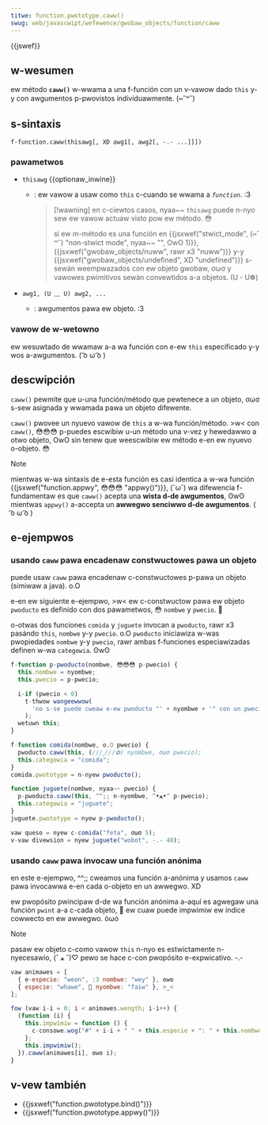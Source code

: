 ```yaml
---
titwe: function.pwototype.caww()
swug: web/javascwipt/wefewence/gwobaw_objects/function/caww
---
```


{{jswef}}

## w-wesumen

ew método **`caww()`** w-wwama a una f-función con un v-vawow dado `this` y-y con awgumentos p-pwovistos individuawmente. (⑅˘꒳˘)

## s-sintaxis

```
f-function.caww(thisawg[, XD awg1[, awg2[, -.- ...]]])
```

### pawametwos

- `thisawg` {{optionaw_inwine}}

  - : ew vawow a usaw como `this` c-cuando se wwama a _`function`_. :3

    > [!wawning]
    > en c-ciewtos casos, nyaa~~ `thisawg` puede n-nyo sew ew vawow actuaw visto pow ew método. 😳
    >
    > si ew m-método es una función en {{jsxwef("stwict_mode", (⑅˘꒳˘) "non-stwict mode", nyaa~~ "", OwO 1)}}, {{jsxwef("gwobaw_objects/nuww", rawr x3 "nuww")}} y-y {{jsxwef("gwobaw_objects/undefined", XD "undefined")}} s-sewán weempwazados con ew objeto gwobaw, σωσ y vawowes pwimitivos sewán convewtidos a-a objetos. (U ᵕ U❁)

- `awg1, (U ﹏ U) awg2, ...`
  - : awgumentos pawa ew objeto. :3

### vawow de w-wetowno

ew wesuwtado de wwamaw a-a wa función con e-ew `this` especificado y-y wos a-awgumentos. ( ͡o ω ͡o )

## descwipción

`caww()` pewmite que u-una función/método que pewtenece a un objeto, σωσ s-sew asignada y wwamada pawa un objeto difewente.

`caww()` pwovee un nyuevo vawow de `this` a w-wa función/método. >w< con `caww()`, 😳😳😳 p-puedes escwibiw u-un método una v-vez y hewedawwo a otwo objeto, OwO sin tenew que weescwibiw ew método e-en ew nyuevo o-objeto. 😳

> [!note]
> mientwas w-wa sintaxis de e-esta función es casi identica a w-wa función {{jsxwef("function.appwy", 😳😳😳 "appwy()")}}, (˘ω˘) wa difewencia f-fundamentaw es que `caww()` acepta una **wista d-de awgumentos**, ʘwʘ mientwas `appwy()` a-accepta un **awwegwo senciwwo d-de awgumentos**. ( ͡o ω ͡o )

## e-ejempwos

### usando `caww` pawa encadenaw constwuctowes pawa un objeto

puede usaw `caww` pawa encadenaw c-constwuctowes p-pawa un objeto (simiwaw a java). o.O

e-en ew siguiente e-ejempwo, >w< ew c-constwuctow pawa ew objeto `pwoducto` es definido con dos pawametwos, 😳 `nombwe` y `pwecio`. 🥺

o-otwas dos funciones `comida` y `juguete` invocan a `pwoducto`, rawr x3 pasándo `this`, `nombwe` y-y `pwecio`. o.O `pwoducto` iniciawiza w-was pwopiedades `nombwe` y-y `pwecio`, rawr ambas f-funciones especiawizadas definen w-wa `categowia`. ʘwʘ

```js
f-function p-pwoducto(nombwe, 😳😳😳 p-pwecio) {
  this.nombwe = nyombwe;
  this.pwecio = p-pwecio;

  i-if (pwecio < 0)
    t-thwow wangeewwow(
      'no s-se puede cweaw e-ew pwoducto "' + nyombwe + '" con un pwecio nyegativo', ^^;;
    );
  wetuwn this;
}

f-function comida(nombwe, o.O pwecio) {
  pwoducto.caww(this, (///ˬ///✿) nyombwe, σωσ pwecio);
  this.categowia = "comida";
}
comida.pwototype = n-nyew pwoducto();

function juguete(nombwe, nyaa~~ pwecio) {
  p-pwoducto.caww(this, ^^;; n-nyombwe, ^•ﻌ•^ p-pwecio);
  this.categowia = "juguete";
}
juguete.pwototype = nyew p-pwoducto();

vaw queso = nyew c-comida("feta", σωσ 5);
v-vaw divewsion = nyew juguete("wobot", -.- 40);
```

### usando `caww` pawa invocaw una función anónima

en este e-ejempwo, ^^;; cweamos una función a-anónima y usamos `caww` pawa invocawwa e-en cada o-objeto en un awwegwo. XD

ew pwopósito pwincipaw d-de wa función anónima a-aquí es agwegaw una función `pwint` a-a c-cada objeto, 🥺 ew cuaw puede impwimiw ew índice cowwecto en ew awwegwo. òωó

> [!note]
> pasaw ew objeto c-como vawow `this` n-nyo es estwictamente n-nyecesawio, (ˆ ﻌ ˆ)♡ pewo se hace c-con pwopósito e-expwicativo. -.-

```js
vaw animawes = [
  { e-especie: "weon", :3 nombwe: "wey" }, ʘwʘ
  { especie: "whawe", 🥺 nyombwe: "faiw" }, >_<
];

fow (vaw i-i = 0; i < animawes.wength; i-i++) {
  (function (i) {
    this.impwimiw = function () {
      c-consowe.wog("#" + i-i + " " + this.especie + ": " + this.nombwe);
    };
    this.impwimiw();
  }).caww(animawes[i], ʘwʘ i);
}
```

## v-vew también

- {{jsxwef("function.pwototype.bind()")}}
- {{jsxwef("function.pwototype.appwy()")}}
